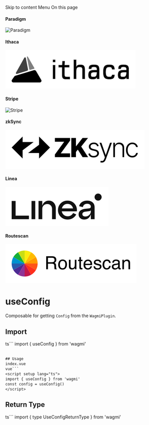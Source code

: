 Skip to content 
Menu
On this page
#### Paradigm
![Paradigm](https://raw.githubusercontent.com/wevm/.github/main/content/sponsors/paradigm-light.svg)
#### Ithaca
![Ithaca](https://raw.githubusercontent.com/wevm/.github/main/content/sponsors/ithaca-light.svg)
#### Stripe
![Stripe](https://raw.githubusercontent.com/wevm/.github/main/content/sponsors/stripe-light.svg)
#### zkSync
![zkSync](https://raw.githubusercontent.com/wevm/.github/main/content/sponsors/zksync-light.svg)
#### Linea
![Linea](https://raw.githubusercontent.com/wevm/.github/main/content/sponsors/linea-light.svg)
#### Routescan
![Routescan](https://raw.githubusercontent.com/wevm/.github/main/content/sponsors/routescan-light.svg)
# useConfig ​
Composable for getting `Config` from the `WagmiPlugin`.
## Import ​
ts```
import { useConfig } from 'wagmi'
```

## Usage ​
index.vue
vue```
<script setup lang="ts">
import { useConfig } from 'wagmi'
const config = useConfig()
</script>
```

## Return Type ​
ts```
import { type UseConfigReturnType } from 'wagmi'
```

